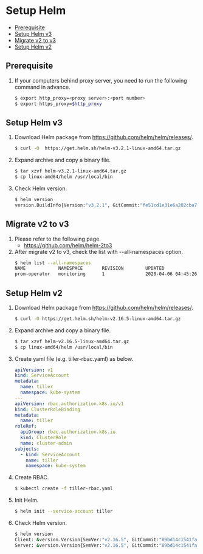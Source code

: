 # Setup Helm
- [Prerequisite](#prerequisite)
- [Setup Helm v3](#setup-helm-v3)
- [Migrate v2 to v3](#migrate-v2-to-v3)
- [Setup Helm v2](#setup-helm-v3)

## Prerequisite
1. If your computers behind proxy server, you need to run the following command in advance.
   ```sh
   $ export http_proxy=<proxy server>:<port number>
   $ export https_proxy=$http_proxy
   ```
## Setup Helm v3
1. Download Helm package from https://github.com/helm/helm/releases/.
   ```sh
   $ curl -O  https://get.helm.sh/helm-v3.2.1-linux-amd64.tar.gz
   ```
1. Expand archive and copy a binary file.
   ```sh
   $ tar xzvf helm-v3.2.1-linux-amd64.tar.gz
   $ cp linux-amd64/helm /usr/local/bin
   ```
1. Check Helm version.
   ```sh
   $ helm version 
   version.BuildInfo{Version:"v3.2.1", GitCommit:"fe51cd1e31e6a202cba7dead9552a6d418ded79a", GitTreeState:"clean", GoVersion:"go1.13.10"}
   ```
## Migrate v2 to v3
1. Please refer to the following page.
   - https://github.com/helm/helm-2to3
1. After migrate v2 to v3, check the list with --all-namespaces option.
   ```sh
   $ helm list --all-namespaces
   NAME            NAMESPACE       REVISION        UPDATED                                 STATUS          CHART                           APP VERSION
   prom-operator   monitoring      1               2020-04-06 04:45:26.170544706 +0000 UTC deployed        prometheus-operator-8.12.8      0.37.0
   ```

## Setup Helm v2
1. Download Helm package from https://github.com/helm/helm/releases/.
   ```sh
   $ curl -O https://get.helm.sh/helm-v2.16.5-linux-amd64.tar.gz
   ```
1. Expand archive and copy a binary file.
   ```sh
   $ tar xzvf helm-v2.16.5-linux-amd64.tar.gz
   $ cp linux-amd64/helm /usr/local/bin
   ```
1. Create yaml file (e.g. tiller-rbac.yaml) as below.
   ```yaml
   apiVersion: v1
   kind: ServiceAccount
   metadata:
     name: tiller
     namespace: kube-system
   ---
   apiVersion: rbac.authorization.k8s.io/v1
   kind: ClusterRoleBinding
   metadata:
     name: tiller
   roleRef:
     apiGroup: rbac.authorization.k8s.io
     kind: ClusterRole
     name: cluster-admin
   subjects:
     - kind: ServiceAccount
       name: tiller
       namespace: kube-system   
   ```
1. Create RBAC.
   ```sh
   $ kubectl create -f tiller-rbac.yaml
   ```
1. Init Helm.
   ```sh
   $ helm init --service-account tiller
   ```
1. Check Helm version.
   ```sh
   $ helm version
   Client: &version.Version{SemVer:"v2.16.5", GitCommit:"89bd14c1541fa93a09492010030fd3699ca65a97", GitTreeState:"clean"}
   Server: &version.Version{SemVer:"v2.16.5", GitCommit:"89bd14c1541fa93a09492010030fd3699ca65a97", GitTreeState:"clean"}   
   ```
